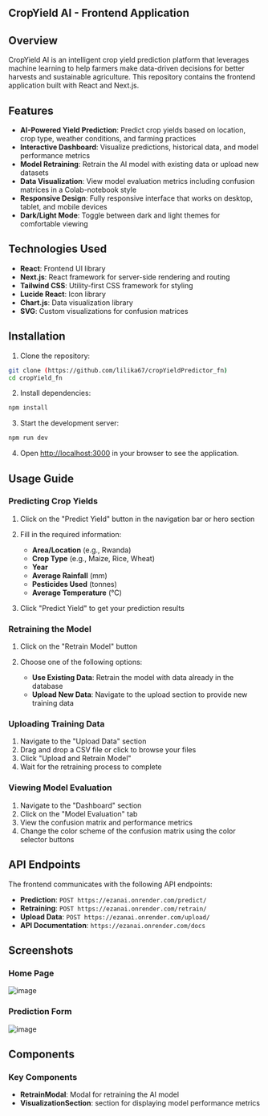 ## CropYield AI - Frontend Application


## Overview

CropYield AI is an intelligent crop yield prediction platform that leverages machine learning to help farmers make data-driven decisions for better harvests and sustainable agriculture. This repository contains the frontend application built with React and Next.js.

## Features

- **AI-Powered Yield Prediction**: Predict crop yields based on location, crop type, weather conditions, and farming practices
- **Interactive Dashboard**: Visualize predictions, historical data, and model performance metrics
- **Model Retraining**: Retrain the AI model with existing data or upload new datasets
- **Data Visualization**: View model evaluation metrics including confusion matrices in a Colab-notebook style
- **Responsive Design**: Fully responsive interface that works on desktop, tablet, and mobile devices
- **Dark/Light Mode**: Toggle between dark and light themes for comfortable viewing


## Technologies Used

- **React**: Frontend UI library
- **Next.js**: React framework for server-side rendering and routing
- **Tailwind CSS**: Utility-first CSS framework for styling
- **Lucide React**: Icon library
- **Chart.js**: Data visualization library
- **SVG**: Custom visualizations for confusion matrices


## Installation

1. Clone the repository:

```sh
git clone (https://github.com/lilika67/cropYieldPredictor_fn)
cd cropYield_fn
```


2. Install dependencies:

```sh
npm install
```


3. Start the development server:

```sh
npm run dev
```


4. Open [http://localhost:3000](http://localhost:3000) in your browser to see the application.


## Usage Guide

### Predicting Crop Yields

1. Click on the "Predict Yield" button in the navigation bar or hero section
2. Fill in the required information:

   - **Area/Location** (e.g., Rwanda)
   - **Crop Type** (e.g., Maize, Rice, Wheat)
   - **Year**
   - **Average Rainfall** (mm)
   - **Pesticides Used** (tonnes)
   - **Average Temperature** (°C)

3. Click "Predict Yield" to get your prediction results


### Retraining the Model

1. Click on the "Retrain Model" button
2. Choose one of the following options:

   - **Use Existing Data**: Retrain the model with data already in the database
   - **Upload New Data**: Navigate to the upload section to provide new training data


### Uploading Training Data

1. Navigate to the "Upload Data" section
2. Drag and drop a CSV file or click to browse your files
3. Click "Upload and Retrain Model"
4. Wait for the retraining process to complete


### Viewing Model Evaluation

1. Navigate to the "Dashboard" section
2. Click on the "Model Evaluation" tab
3. View the confusion matrix and performance metrics
4. Change the color scheme of the confusion matrix using the color selector buttons


## API Endpoints

The frontend communicates with the following API endpoints:

- **Prediction**: `POST https://ezanai.onrender.com/predict/`
- **Retraining**: `POST https://ezanai.onrender.com/retrain/`
- **Upload Data**: `POST https://ezanai.onrender.com/upload/`
- **API Documentation**: `https://ezanai.onrender.com/docs`


## Screenshots

### Home Page
![image](https://github.com/user-attachments/assets/2d496d28-a6d7-407e-9074-847b9c84a62e)


### Prediction Form
![image](https://github.com/user-attachments/assets/b853392f-aa2f-4e8f-96ec-9b7aec263952)

## Components

### Key Components

- **RetrainModal**: Modal for retraining the AI model
- **VisualizationSection**:  section for displaying model performance metrics

```



